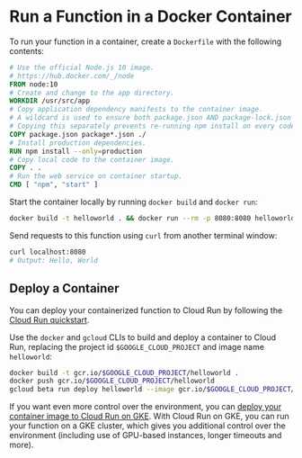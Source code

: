 # Run a Function in a Docker Container

To run your function in a container, create a `Dockerfile` with the following contents:

```Dockerfile
# Use the official Node.js 10 image.
# https://hub.docker.com/_/node
FROM node:10
# Create and change to the app directory.
WORKDIR /usr/src/app
# Copy application dependency manifests to the container image.
# A wildcard is used to ensure both package.json AND package-lock.json are copied.
# Copying this separately prevents re-running npm install on every code change.
COPY package.json package*.json ./
# Install production dependencies.
RUN npm install --only=production
# Copy local code to the container image.
COPY . .
# Run the web service on container startup.
CMD [ "npm", "start" ]
```

Start the container locally by running `docker build` and `docker run`:

```sh
docker build -t helloworld . && docker run --rm -p 8080:8080 helloworld
```

Send requests to this function using `curl` from another terminal window:

```sh
curl localhost:8080
# Output: Hello, World
```

## Deploy a Container

You can deploy your containerized function to Cloud Run by following the [Cloud Run quickstart](https://cloud.google.com/run/docs/quickstarts/build-and-deploy).

Use the `docker` and `gcloud` CLIs to build and deploy a container to Cloud Run, replacing the project id `$GOOGLE_CLOUD_PROJECT` and image name `helloworld`:

```sh
docker build -t gcr.io/$GOOGLE_CLOUD_PROJECT/helloworld .
docker push gcr.io/$GOOGLE_CLOUD_PROJECT/helloworld
gcloud beta run deploy helloworld --image gcr.io/$GOOGLE_CLOUD_PROJECT/helloworld --region us-central1
```

If you want even more control over the environment, you can [deploy your container image to Cloud Run on GKE](https://cloud.google.com/run/docs/quickstarts/prebuilt-deploy-gke). With Cloud Run on GKE, you can run your function on a GKE cluster, which gives you additional control over the environment (including use of GPU-based instances, longer timeouts and more).

